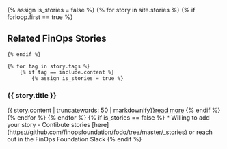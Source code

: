 {% assign is_stories = false %}
{% for story in site.stories %}
    {% if forloop.first == true %}
## Related FinOps Stories	
    {% endif %}

    {% for tag in story.tags %}
        {% if tag == include.content %}
            {% assign is_stories = true %}
<h3>{{ story.title }}</h3>
{{ story.content | truncatewords: 50 | markdownify}}<a href="{{ story.url }}">read more</a>
        {% endif %}
    {% endfor %}
{% endfor %}
{% if is_stories == false %}
* Willing to add your story - Contibute stories [here](https://github.com/finopsfoundation/fodo/tree/master/_stories) or reach out in the FinOps Foundation Slack
{% endif %}

